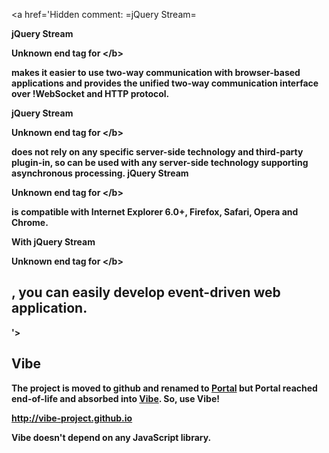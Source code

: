 <a href='Hidden comment: 
=jQuery Stream=

<b>jQuery Stream

Unknown end tag for &lt;/b&gt;

 makes it easier to use two-way communication with browser-based applications and provides the unified two-way communication interface over !WebSocket and HTTP protocol.

<b>jQuery Stream

Unknown end tag for &lt;/b&gt;

 does not rely on any specific server-side technology and third-party plugin-in, so can be used with any server-side technology supporting asynchronous processing. <b>jQuery Stream

Unknown end tag for &lt;/b&gt;

 is compatible with Internet Explorer 6.0+, Firefox, Safari, Opera and Chrome.

With <b>jQuery Stream

Unknown end tag for &lt;/b&gt;

, you can easily develop event-driven web application.<br/>
----
'></a>

## Vibe ##
The project is moved to github and renamed to [Portal](http://flowersinthesand.github.io/portal/) but Portal reached end-of-life and absorbed into [Vibe](http://vibe-project.github.io). So, use Vibe!

http://vibe-project.github.io

Vibe doesn't depend on any JavaScript library.